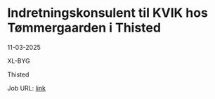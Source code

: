 # Indretningskonsulent til KVIK hos Tømmergaarden i Thisted
11-03-2025

XL-BYG

Thisted

Job URL: [link](https://app.elvium.com/da/positions/29718/job_posting?referer_host=www.jobindex.dk)


